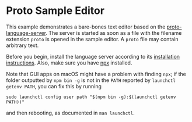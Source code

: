 Proto Sample Editor
===================

This example demonstrates a bare-bones text editor based on the
[proto-language-server][1]. The server is started as soon as a file with
the filename extension `proto` is opened in the sample editor. A `proto` file
may contain arbitrary text.

Before you begin, install the language server according to its
[installation instructions][2]. Also, make sure you have [npx][3] installed.

Note that GUI apps on macOS might have a problem with finding `npx`;
if the folder outputted by `npm bin -g` is not in the `PATH` reported by
`launchctl getenv PATH`, you can fix this by running
```
sudo launchctl config user path "$(npm bin -g):$(launchctl getenv PATH))"
```
and then rebooting, as documented in `man launchctl`.

[1]: https://github.com/lxtk-org/proto-language-server
[2]: https://github.com/lxtk-org/proto-language-server#installing
[3]: https://www.npmjs.com/package/npx
